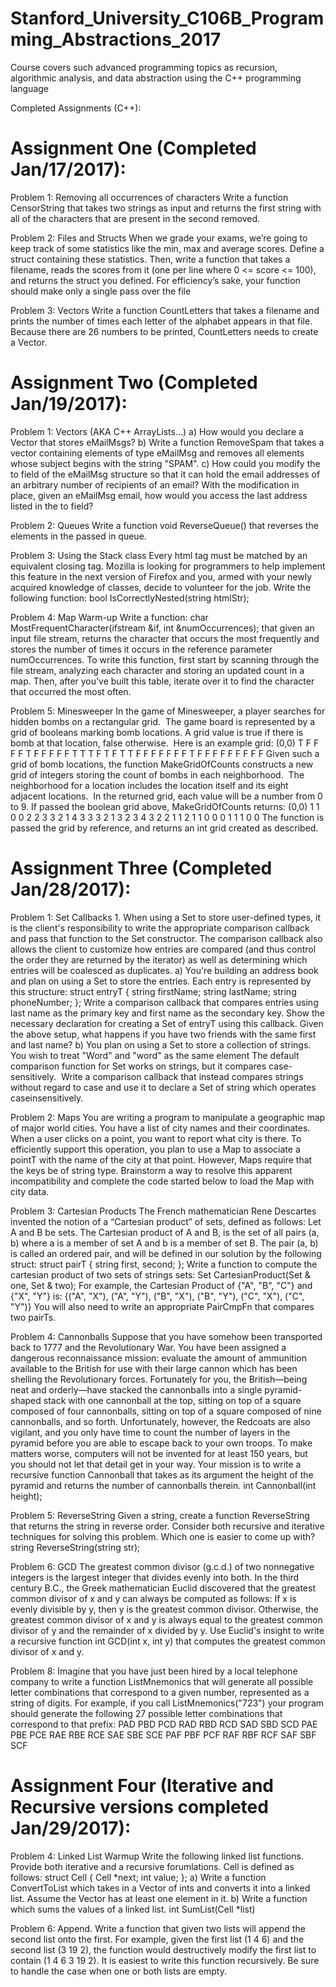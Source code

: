 # Stanford_University_C106B_Programming_Abstractions_2017
Course covers such advanced programming topics as recursion, algorithmic analysis, and data abstraction using the C++ programming language

Completed Assignments (C++):

Assignment One (Completed Jan/17/2017):
==========================
Problem 1: Removing all occurrences of characters
Write a function CensorString that takes two strings as input and returns
the first string with all of the characters that are present in the second removed.

Problem 2: Files and Structs
When we grade your exams, we’re going to keep track of some statistics like the min,
max and average scores. Define a struct containing these statistics. Then, write a
function that takes a filename, reads the scores from it (one per line where 0 <= score <=
100), and returns the struct you defined. For efficiency’s sake, your function should
make only a single pass over the file

Problem 3: Vectors
Write a function CountLetters that takes a filename and prints the number of times
each letter of the alphabet appears in that file. Because there are 26 numbers to be
printed, CountLetters needs to create a Vector. 


Assignment Two (Completed Jan/19/2017):
==========================
Problem 1: Vectors (AKA C++ ArrayLists…) 
a) How would you declare a Vector that stores eMailMsgs? 
b) Write a function RemoveSpam that takes a vector containing elements of type eMailMsg and removes all elements whose subject begins with the string "SPAM". 
c) How could you modify the to field of the eMailMsg structure so that it can hold the email addresses of an arbitrary number of recipients of an email? With the modification in place, given an eMailMsg email, how would you access the last address listed in the to field?

Problem 2: Queues 
Write a function void ReverseQueue() that reverses the elements in the passed in queue.  

Problem 3: Using the Stack class
Every html tag must be matched by an equivalent closing tag. Mozilla is looking for programmers to help implement this feature in the next version of Firefox and you, armed with your newly acquired knowledge of classes, decide to volunteer for the job. Write the following function: bool IsCorrectlyNested(string htmlStr);

Problem 4: Map Warm-up 
Write a function: char MostFrequentCharacter(ifstream &if, int &numOccurrences); that given an input file stream, returns the character that occurs the most frequently and stores the number of times it occurs in the reference parameter numOccurrences.  To write this function, first start by scanning through the file stream, analyzing each character and storing an updated count in a map.  Then, after you’ve built this table, iterate over it to find the character that occurred the most often. 

Problem 5: Minesweeper
In the game of Minesweeper, a player searches for hidden bombs on a rectangular grid.  The game board is represented by a grid of booleans marking bomb locations. A grid value is true if there is bomb at that location, false otherwise.  Here is an example grid: (0,0) T F F F F T F F F F F T T T F T F T T F F F F F F F T F F F F F F F F F Given such a grid of bomb locations, the function MakeGridOfCounts constructs a new grid of integers storing the count of bombs in each neighborhood.  The neighborhood for a location includes the location itself and its eight adjacent locations.  In the returned grid, each value will be a number from 0 to 9. If passed the boolean grid above, MakeGridOfCounts returns: (0,0) 1 1 0 0 2 2 3 3 2 1 4 3 3 3 2 1 3 2 3 4 3 2 2 1 1 2 1 1 0 0 0 1 1 1 0 0 The function is passed the grid by reference, and returns an int grid created as described. 


Assignment Three (Completed Jan/28/2017):
==========================
Problem 1: Set Callbacks 1. When using a Set to store user-defined types, it is the client's responsibility to write the appropriate comparison callback and pass that function to the Set constructor. The comparison callback also allows the client to customize how entries are compared (and thus control the order they are returned by the iterator) as well as determining which entries will be coalesced as duplicates. 
a) You're building an address book and plan on using a Set to store the entries. Each entry is represented by this structure: struct entryT {  string firstName;  string lastName;  string phoneNumber; }; 
Write a comparison callback that compares entries using last name as the primary key and first name as the secondary key. Show the necessary declaration for creating a Set of entryT using this callback. Given the above setup, what happens if you have two friends with the same first and last name? 
b) You plan on using a Set to store a collection of strings. You wish to treat "Word" and "word" as the same element The default comparison function for Set works on strings, but it compares case-sensitively.  Write a comparison callback that instead compares strings without regard to case and use it to declare a Set of string which operates caseinsensitively. 

Problem 2: Maps You are writing a program to manipulate a geographic map of major world cities. You have a list of city names and their coordinates. When a user clicks on a point, you want to report what city is there. To efficiently support this operation, you plan to use a Map to associate a pointT with the name of the city at that point. However, Maps require that the keys be of string type. Brainstorm a way to resolve this apparent incompatibility and complete the code started below to load the Map with city data.

Problem 3: Cartesian Products The French mathematician Rene Descartes invented the notion of a “Cartesian product” of sets, defined as follows: Let A and B be sets. The Cartesian product of A and B, is the set of all pairs (a, b) where a is a member of set A and b is a member of set B. The pair (a, b) is called an ordered pair, and will be defined in our solution by the following struct: struct pairT {  string first, second; };
Write a function to compute the cartesian product of two sets of strings sets: Set<pairT> CartesianProduct(Set<string> & one, Set<string> & two); For example, the Cartesian Product of {"A", "B", "C"} and {"X", "Y"} is: {("A", "X"), ("A", "Y"), ("B", "X"), ("B", "Y"), ("C", "X"), ("C", "Y")} You will also need to write an appropriate PairCmpFn that compares two pairTs. 

Problem 4: Cannonballs Suppose that you have somehow been transported back to 1777 and the Revolutionary War. You have been assigned a dangerous reconnaissance mission: evaluate the amount of ammunition available to the British for use with their large cannon which has been shelling the Revolutionary forces. Fortunately for you, the British—being neat and orderly—have stacked the cannonballs into a single pyramid-shaped stack with one cannonball at the top, sitting on top of a square composed of four cannonballs, sitting on top of a square composed of nine cannonballs, and so forth. Unfortunately, however, the Redcoats are also vigilant, and you only have time to count the number of layers in the pyramid before you are able to escape back to your own troops. To make matters worse, computers will not be invented for at least 150 years, but you should not let that detail get in your way. Your mission is to write a recursive function Cannonball that takes as its argument the height of the pyramid and returns the number of cannonballs therein. int Cannonball(int height);

Problem 5: ReverseString Given a string, create a function ReverseString that returns the string in reverse order. Consider both recursive and iterative techniques for solving this problem. Which one is easier to come up with? string ReverseString(string str); 

Problem 6: GCD The greatest common divisor (g.c.d.) of two nonnegative integers is the largest integer that divides evenly into both. In the third century B.C., the Greek mathematician Euclid discovered that the greatest common divisor of x and y can always be computed as follows: If x is evenly divisible by y, then y is the greatest common divisor. Otherwise, the greatest common divisor of x and y is always equal to the greatest common divisor of y and the remainder of x divided by y. Use Euclid's insight to write a recursive function int GCD(int x, int y) that computes the greatest common divisor of x and y.

Problem 8: Imagine that you have just been hired by a local telephone company to write a function ListMnemonics that will generate all possible letter combinations that correspond to a given number, represented as a string of digits. For example, if you call ListMnemonics("723") your program should generate the following 27 possible letter combinations that correspond to that prefix: PAD PBD PCD RAD RBD RCD SAD SBD SCD PAE PBE PCE RAE RBE RCE SAE SBE SCE PAF PBF PCF RAF RBF RCF SAF SBF SCF


Assignment Four (Iterative and Recursive versions completed Jan/29/2017):
==========================
Problem 4: Linked List Warmup
Write the following linked list functions. Provide both iterative and a recursive
forumlations. Cell is defined as follows: struct Cell { Cell *next; int value; };
a) Write a function ConvertToList which takes in a Vector of ints and converts it into a
linked list. Assume the Vector has at least one element in it.
b) Write a function which sums the values of a linked list.
int SumList(Cell *list)

Problem 6: Append.  Write a function that given two lists will append the second list onto the first. For example, given the first list (1 4 6) and the second list (3 19 2), the function would destructively modify the first list to contain (1 4 6 3 19 2). It is easiest to write this function recursively. Be sure to handle the case when one or both lists are empty.

